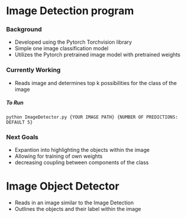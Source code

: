 # Image Detection program

### Background
- Developed using the Pytorch Torchvision library
- Simple one image classification model
- Utilizes the Pytorch pretrained image model with pretrained weights

### Currently Working
- Reads image and determines top k possibilities for the class of the image

##### To Run
```
python ImageDetector.py {YOUR IMAGE PATH} {NUMBER OF PREDICTIONS: DEFAULT 5}
```

### Next Goals
- Expantion into highlighting the objects within the image
- Allowing for training of own weights
- decreasing coupling between components of the class

# Image Object Detector
- Reads in an image similar to the Image Detection
- Outlines the objects and their label within the image